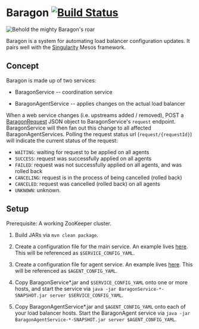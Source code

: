 # Baragon [![Build Status](https://travis-ci.org/HubSpot/Baragon.svg?branch=master)](https://travis-ci.org/HubSpot/Baragon)

![Behold the mighty Baragon's roar](http://i.imgur.com/mCbkbcZ.jpg)

Baragon is a system for automating load balancer configuration updates. It pairs well with the [Singularity](https://github.com/HubSpot/Singularity) Mesos framework.

## Concept

Baragon is made up of two services:

- BaragonService -- coordination service

- BaragonAgentService -- applies changes on the actual load balancer

When a web service changes (i.e. upstreams added / removed), POST a [BaragonRequest](BaragonCore/src/main/java/com/hubspot/baragon/models/BaragonRequest.java) JSON object to BaragonService's `request` endpoint. BaragonService will then fan out this change to all affected BaragonAgentServices. Polling the request status url (`request/{requestId}`) will indicate the current status of the request:

- `WAITING`: waiting for request to be applied on all agents
- `SUCCESS`: request was successfully applied on all agents
- `FAILED`: request was not successfully applied on all agents, and was rolled back
- `CANCELING`: request is in the process of being cancelled (rolled back)
- `CANCELED`: request was cancelled (rolled back) on all agents
- `UNKNOWN`: unknown.

## Setup

Prerequisite: A working ZooKeeper cluster.

1. Build JARs via `mvn clean package`.

2. Create a configuration file for the main service. An example lives [here](docs/example_service_config.yaml). This will be referenced as `$SERVICE_CONFIG_YAML`.

3. Create a configuration file for agent service. An example lives [here](docs/example_agent_config.yaml). This will be referenced as `$AGENT_CONFIG_YAML`.

4. Copy BaragonService*.jar and `$SERVICE_CONFIG_YAML` onto one or more hosts, and start the service via `java -jar BaragonService-*-SNAPSHOT.jar server $SERVICE_CONFIG_YAML`.

5. Copy BaragonAgentService*.jar and `$AGENT_CONFIG_YAML` onto each of your load balancer hosts. Start the BaragonAgent service via `java -jar BaragonAgentService-*-SNAPSHOT.jar server $AGENT_CONFIG_YAML`.

